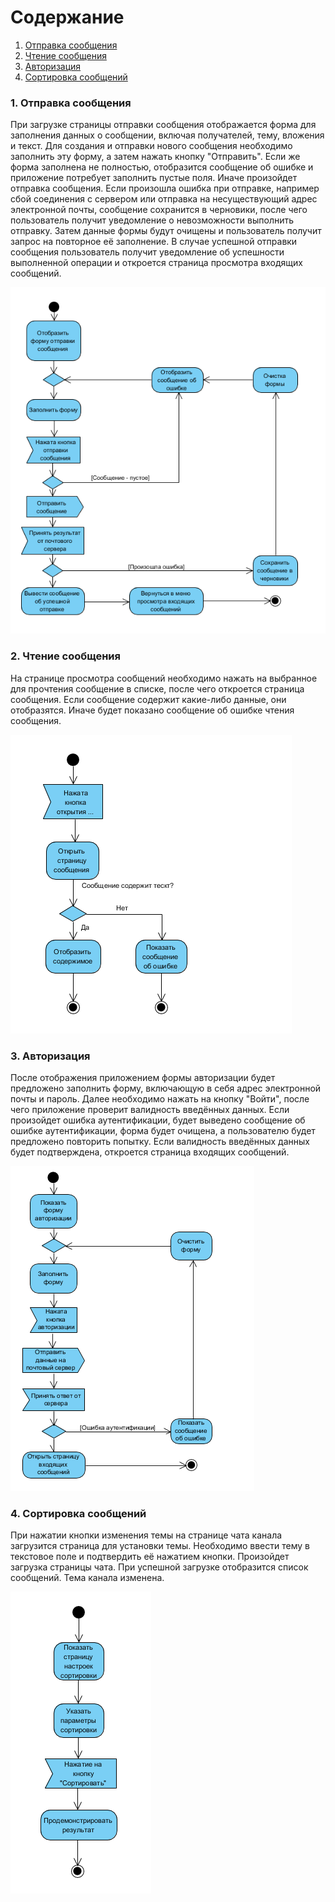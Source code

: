 # Содержание
1. [Отправка сообщения](#1)
2. [Чтение сообщения](#2)
3. [Авторизация](#3)
4. [Сортировка сообщений](#4)

### 1. Отправка сообщения<a name="1"></a>
При загрузке страницы отправки сообщения отображается форма для заполнения данных о сообщении, включая получателей, тему, вложения и текст. Для создания и отправки нового сообщения необходимо заполнить эту форму, а затем нажать кнопку "Отправить". Если же форма заполнена не полностью, отобразится сообщение об ошибке и приложение потребует заполнить пустые поля. Иначе произойдет отправка сообщения. Если произошла ошибка при отправке, например сбой соединения с сервером или отправка на несуществующий адрес электронной почты, сообщение сохранится в черновики, после чего пользователь получит уведомление о невозможности выполнить отправку. Затем данные формы будут очищены и пользователь получит запрос на повторное её заполнение. В случае успешной отправки сообщения пользователь получит уведомление об успешности выполненной операции и откроется страница просмотра входящих сообщений.

![Отправка сообщения](https://github.com/valerycadovic/VMail/blob/master/Diagrams/Activity/Send.png)

### 2. Чтение сообщения<a name="2"></a>
На странице просмотра сообщений необходимо нажать на выбранное для прочтения сообщение в списке, после чего откроется страница сообщения. Если сообщение содержит какие-либо данные, они отобразятся. Иначе будет показано сообщение об ошибке чтения сообщения.

![Чтение сообщения](https://github.com/valerycadovic/VMail/blob/master/Diagrams/Activity/ViewMessage.png)

### 3. Авторизация<a name="3"></a>
После отображения приложением формы авторизации будет предложено заполнить форму, включающую в себя адрес электронной почты и пароль. Далее необходимо нажать на кнопку "Войти", после чего приложение проверит валидность введённых данных. Если произойдет ошибка аутентификации, будет выведено сообщение об ошибке аутентификации, форма будет очищена, а пользователю будет предложено повторить попытку. Если валидность введённых данных будет подтверждена, откроется страница входящих сообщений.

![Авторизация](https://github.com/valerycadovic/VMail/blob/master/Diagrams/Activity/Authorize.png)

### 4. Сортировка сообщений<a name="4"></a>
При нажатии кнопки изменения темы на странице чата канала загрузится страница для установки темы. Необходимо ввести тему в текстовое поле и подтвердить её нажатием кнопки. Произойдет загрузка страницы чата. При успешной загрузке отобразится список сообщений. Тема канала изменена.

![Сортировка сообщений](https://github.com/valerycadovic/VMail/blob/master/Diagrams/Activity/Sotring.png)
